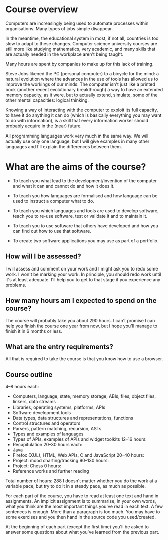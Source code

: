 # Course overview

Computers are increasingly being used to automate processes within organisations. Many types of jobs simple disappear.

In the meantime, the educational system in most, if not all, countries is too slow to adapt to these changes. Computer science university courses are still more like studying mathematics, very academic, and many skills that are actually needed in the workplace aren't being taught.

Many hours are spent by companies to make up for this lack of training.

Steve Jobs likened the PC (personal computer) to a bicycle for the mind: a natural evolution where the advances in the use of tools has allowed us to improve the workings of our minds. The computer isn't just like a printed book (another recent evolutionary breakthrough) a way to have an extended memory capacity, as it were, but to actually extend, simulate, some of the other mental capacities: logical thinking.

Knowing a way of interacting with the computer to exploit its full capacity, to have it do anything it can do (which is basically everything you may want to do with information), is a skill that every information worker should probably acquire in the (near) future.

All programming languages work very much in the same way. We will actually use only one language, but I will give examples in many other languages and I'll explain the differences between them.

# What are the aims of the course?

* To teach you what lead to the development/invention of the computer and what it can and cannot do and how it does it.

* To teach you how languages are formalised and how language can be used to instruct a computer what to do.

* To teach you which languages and tools are used to develop software, teach you to re-use software, test or validate it and to maintain it.

* To teach you to use software that others have developed and how you can find out how to use that software.

* To create two software applications you may use as part of a portfolio.

## How will I be assessed?

I will assess and comment on your work and I might ask you to redo some work. I won't be marking your work. In principle, you should redo work until it's at least adequate. I'll help you to get to that stage if you experience any problems.

## How many hours am I expected to spend on the course?

The course will probably take you about 290 hours. I can't promise I can help you finish the course one year from now, but I hope you'll manage to finish it in 6 months or less.

## What are the entry requirements?

All that is required to take the course is that you know how to use a browser.

## Course outline
4–8 hours each:
* Computers, language, state, memory storage, ABIs, files, object files, linkers, data streams
* Libraries, operating systems, platforms, APIs
* Software development tools
* Data types, data structures and representations, functions
* Control structures and operators
* Parsers, pattern matching, recursion, ASTs
* Types and examples of languages
* Types of APIs, examples of APIs and widget toolkits
12–16 hours:
* Recapitulation
20–30 hours each:
* Java
* Firefox (XUL), HTML, Web APIs, C and JavaScript
20–40 hours:
* Project: mood charting/tracking
90–130 hours:
* Project: Chess
0 hours:
* Reference works and further reading

Total number of hours: 288
I doesn't matter whether you do the work at a variable pace, but try to do it in a steady pace, as much as possible.

For each part of the course, you have to read at least one text and hand in assignments. An implicit assignment is to summarise, in your own words, what you think are the most important things you've read in each text. A few sentences is enough. More than a paragraph is too much. You may have to some exercises and you then hand in the source code you used/created.

At the beginning of each part (except the first time) you'll be asked to answer some questions about what you've learned from the previous part.